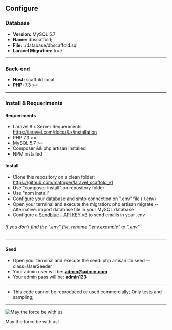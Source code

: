 
## Configure

### Database
- **Version:** MySQL 5.7
- **Name:** dbscaffold;
- **File:** ./database/dbscaffold.sql
- **Laravel Migration:** true
---
### Back-end
- **Host:** scaffold.local
- **PHP:** 7.3 >=
---
### Install & Requeriments
#### Requeriments
- Laravel 8.x Server Requeriments https://laravel.com/docs/8.x/installation
- PHP 7.3 >=
- MySQL 5.7 >=
- Composer && php artisan installed
- NPM installed
#### Install
- Clone this repository on a clean folder: https://github.com/matmper/laravel_scaffold_v1
- Use "composer install" on repository folder
- Use "npm install"
- Configure your database and smtp connection on ".env" file (./.env)
- Open your terminal and execute the migration: php artisan migrate
-- Alternative: import database file in your MySQL database
- Configure a [Sendblue - API KEY v3](https://developers.sendinblue.com/docs/getting-started) to send emails in your .env
###### If you don't find the ".env" file, rename ".env.example" to ".env"
---
#### Seed
- Open your terminal and execute the seed: php artisan db:seed --class=UserSeeder
- Your admin user will be: **admin@admin.com**
- Your admin pass will be: **admin123**
---
- This code cannot be reproduced or used commercially; Only tests and sampling;
---
![May the force be with us](https://media.tenor.com/images/1dc098da87dacc651a0738e2ef66c25f/tenor.gif)

May the force be with us!